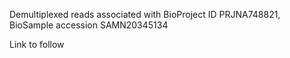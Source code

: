 Demultiplexed reads associated with BioProject ID PRJNA748821, BioSample accession SAMN20345134

Link to follow